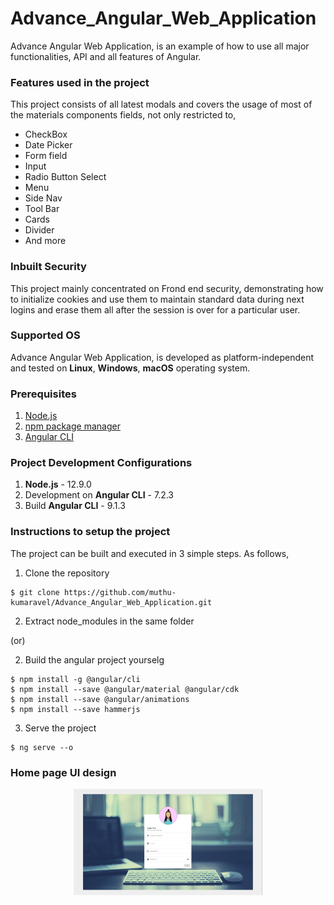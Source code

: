 # Advance_Angular_Web_Application
Advance Angular Web Application, is an example of how to use all major functionalities, API and all features of Angular.

### Features used in the project
This project consists of all latest modals and covers the usage of most of the materials components fields, not only restricted to,

* CheckBox
* Date Picker
* Form field
* Input 
* Radio Button Select
* Menu 
* Side Nav
* Tool Bar
* Cards
* Divider 
* And more

### Inbuilt Security
This project mainly concentrated on Frond end security, demonstrating how to initialize cookies and use them to maintain standard data during next logins and erase them all after the session is over for a particular user.

### Supported OS
Advance Angular Web Application, is developed as platform-independent and tested on __Linux__, __Windows__, __macOS__ operating system.

### Prerequisites
1. [Node.js](https://nodejs.org/en/)
2. [npm package manager](https://docs.npmjs.com/)
3. [Angular CLI](https://angular.io/guide/setup-local#step-1-install-the-angular-cli)

### Project Development Configurations
1. __Node.js__ - 12.9.0
2. Development on __Angular CLI__ - 7.2.3
3. Build __Angular CLI__ - 9.1.3

### Instructions to setup the project

The project can be built and executed in 3 simple steps. As follows,

1. Clone the repository
```
$ git clone https://github.com/muthu-kumaravel/Advance_Angular_Web_Application.git
```
2. Extract node_modules in the same folder

(or)

2. Build the angular project yourselg
```
$ npm install -g @angular/cli
$ npm install --save @angular/material @angular/cdk
$ npm install --save @angular/animations
$ npm install --save hammerjs
```

3. Serve the project
```
$ ng serve --o
```

### Home page UI design
<p align="center"><img width="60%" src="Image.png" /></p>